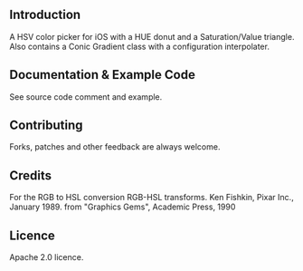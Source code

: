 Introduction
-------------------------

A HSV color picker for iOS with a HUE donut and a Saturation/Value triangle. 
Also contains a Conic Gradient class with a configuration interpolater. 

Documentation & Example Code
-------------------------

See source code comment and example.  

Contributing
-------------------------

Forks, patches and other feedback are always welcome.

Credits
-------------------------

For the RGB to HSL conversion 
  RGB-HSL transforms. Ken Fishkin, Pixar Inc., January 1989. from "Graphics Gems", Academic Press, 1990

Licence
-------------------------

Apache 2.0 licence. 



  